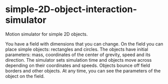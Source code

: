 # simple-2D-object-interaction-simulator
Motion simulator for simple 2D objects.

You have a field with dimensions that you can change.
On the field you can place simple objects: rectangles and circles.
The objects have initial parameters: mass, coordinates of the center of grevity, speed and its direction.
The simulator sets simulation time and objects move across depending on their coordinates and speeds.
Objects bounce off field borders and other objects.
At any time, you can see the parameters of the object on the field.
